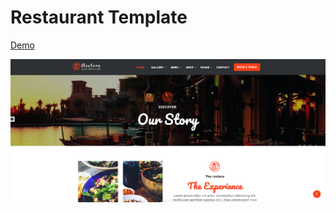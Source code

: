 
# Restaurant Template
[Demo]( https://jsdev63.github.io/restaurant-theme/)

[![](img/screen.png "Title")]( https://jsdev63.github.io/restaurant-theme/)
